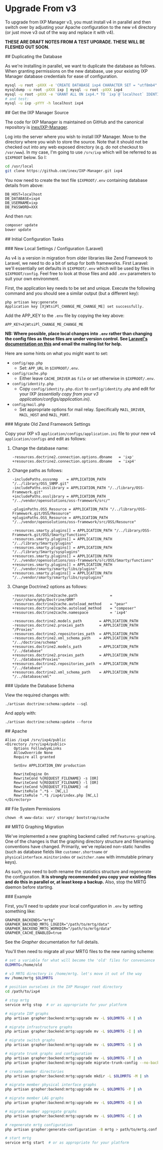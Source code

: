 # Upgrade From v3

To upgrade from IXP Manager v3, you must install v4 in parallel and then switch over by adjusting your Apache configuration to the new v4 directory (or just move v3 out of the way and replace it with v4).

**THESE ARE DRAFT NOTES FROM A TEST UPGRADE. THESE WILL BE FLESHED OUT SOON.**


## Duplicating the Database

As we're installing in parallel, we want to duplicate the database as follows. When granting permissions on the new database, use your existing IXP Manager database credentials for ease of configuration.

```sh
mysql -u root -pXXX -e 'CREATE DATABASE ixp4 CHARACTER SET = "utf8mb4" COLLATE = "utf8mb4_unicode_ci";'
mysqldump -u root -pXXX ixp | mysql -u root -pXXX ixp4
mysql -u root -pXXX -e 'GRANT ALL ON ixp4.* TO `ixp`@`localhost` IDENTIFIED BY "YYY";'
# and test:
mysql -u ixp -pYYY -h localhost ixp4
```

## Get the IXP Manager Source

The code for IXP Manager is maintained on GitHub and the canonical repository is [inex/IXP-Manager](https://github.com/inex/IXP-Manager).

Log into the server where you wish to install IXP Manager. Move to the directory where you wish to store the source. Note that it should not be checked out into any web exposed directory (e.g. do not checkout to `/var/www`). In my case, I'm going to use `/srv/ixp` which will be referred to as `$IXPROOT` below. So I:

```sh
cd /usr/local
git clone https://github.com/inex/IXP-Manager.git ixp4
```

You now need to create the text file `$IXPROOT/.env` containing database details from above:

```dotenv
DB_HOST=localhost
DB_DATABASE=ixp4
DB_USERNAME=ixp
DB_PASSWORD=XXX
```

And then run:

```sh
composer update
bower update
```

## Initial Configuration Tasks

### New Local Settings / Configuration (Laravel)


As v4 is a version in migration from older libraries like Zend Framework to Laravel, we need to do a bit of setup for both frameworks. First Laravel: we'll essentially set defaults in `$IXPROOT/.env` which will be used by files in `$IXPROOT/config`. Feel free to look at those files and add `.env` parameters to suit your own environment.

First, the application key needs to be set and unique. Execute the following command and you should see a similar output (but a different key):

```
php artisan key:generate
Application key [XjWtsiPl_CHANGE_ME_CHANGE_ME] set successfully.
```

Add the APP_KEY to the `.env` file by copying the key above:

```
APP_KEY=XjWtsiPl_CHANGE_ME_CHANGE_ME
```

**NB: Where possible, place local changes into `.env` rather than changing the config files as these files are under version control. See [Laravel's documentation on this](http://laravel.com/docs/5.1/installation#configuration) and email the mailing list for help.**


Here are some hints on what you might want to set:

* `config/app.php`
  *  Set: `APP_URL` in `$IXPROOT/.env`.
* `config/cache.php`
  * Either leave `CACHE_DRIVER` as `file` or set otherwise in `$IXPROOT/.env`.
* `config/identity.php`
  * Copy `config/identity.php.dist` to `config/identity.php` and edit for your IXP *(essentially copy from your v3 application/configs/application.ini)*.
* `config/mail.php`
  * Set appropriate options for mail relay. Specifically `MAIL_DRIVER`, `MAIL_HOST` and `MAIL_PORT`.

### Migrate Old Zend Framework Settings


Copy your IXP v3 `application/configs/application.ini` file to your new v4 `application/configs` and edit as follows:

1. Change the database name:

    ```
    -resources.doctrine2.connection.options.dbname   = 'ixp'
    +resources.doctrine2.connection.options.dbname   = 'ixp4'
    ```

2. Change paths as follows:

    ```
    -includePaths.osssnmp    = APPLICATION_PATH "/../library/OSS_SNMP.git"
    -includePaths.osslibrary = APPLICATION_PATH "/../library/OSS-Framework.git"
    +includePaths.osslibrary = APPLICATION_PATH "/../vendor/opensolutions/oss-framework/src/"

    -pluginPaths.OSS_Resource = APPLICATION_PATH "/../library/OSS-Framework.git/OSS/Resource"
    +pluginPaths.OSS_Resource = APPLICATION_PATH "/../vendor/opensolutions/oss-framework/src/OSS/Resource"

    -resources.smarty.plugins[] = APPLICATION_PATH "/../library/OSS-Framework.git/OSS/Smarty/functions"
    -resources.smarty.plugins[] = APPLICATION_PATH "/../library/Smarty/plugins"
    -resources.smarty.plugins[] = APPLICATION_PATH "/../library/Smarty/sysplugins"
    +resources.smarty.plugins[] = APPLICATION_PATH "/../vendor/opensolutions/oss-framework/src/OSS/Smarty/functions"
    +resources.smarty.plugins[] = APPLICATION_PATH "/../vendor/smarty/smarty/libs/plugins"
    +resources.smarty.plugins[] = APPLICATION_PATH "/../vendor/smarty/smarty/libs/sysplugins"
    ```

3. Change Doctrine2 options as follows:

    ```
    -resources.doctrine2cache.path               = "/usr/share/php/Doctrine/ORM"
    -resources.doctrine2cache.autoload_method    = "pear"
    +resources.doctrine2cache.autoload_method    = "composer"
    +resources.doctrine2cache.namespace          = 'ixp4'

    -resources.doctrine2.models_path        = APPLICATION_PATH
    -resources.doctrine2.proxies_path       = APPLICATION_PATH "/Proxies"
    -resources.doctrine2.repositories_path  = APPLICATION_PATH
    -resources.doctrine2.xml_schema_path    = APPLICATION_PATH "/../doctrine/schema"
    +resources.doctrine2.models_path        = APPLICATION_PATH "/../database"
    +resources.doctrine2.proxies_path       = APPLICATION_PATH "/../database/Proxies"
    +resources.doctrine2.repositories_path  = APPLICATION_PATH "/../database"
    +resources.doctrine2.xml_schema_path    = APPLICATION_PATH "/../database/xml"
    ```

### Update the Database Schema


View the required changes with:

```
./artisan doctrine:schema:update --sql
```

And apply with:

```
./artisan doctrine:schema:update --force
```


## Apache


```
Alias /ixp4 /srv/ixp4/public
<Directory /srv/ixp4/public>
    Options FollowSymLinks
    AllowOverride None
    Require all granted

    SetEnv APPLICATION_ENV production

    RewriteEngine On
    RewriteCond %{REQUEST_FILENAME} -s [OR]
    RewriteCond %{REQUEST_FILENAME} -l [OR]
    RewriteCond %{REQUEST_FILENAME} -d
    RewriteRule ^.*$ - [NC,L]
    RewriteRule ^.*$ /ixp4/index.php [NC,L]
</Directory>
```

## File System Permissions

```
chown -R www-data: var/ storage/ bootstrap/cache
```


## MRTG Graphing Migration

We've implemented a new graphing backend called :ref:`features-graphing`. One of the changes is that the graphing directory structure and filenaming conventions have changed. Primarily, we've replaced non-static handles (such as database fields like `customer.shortname` or `physicalinterface.minitorindex` or `switcher.name` with immutable primary keys).

As such, you need to both rename the statistics structure and regenerate the configuration. **It is strongly recommended you copy your existing files and do this in parallel or, at least keep a backup.** Also, stop the MRTG daemon before starting.


### Example

First, you'll need to update your local configuration in `.env` by setting something like:

```
GRAPHER_BACKENDS="mrtg"
GRAPHER_BACKEND_MRTG_LOGDIR="/path/to/mrtg/data"
GRAPHER_BACKEND_MRTG_WORKDIR="/path/to/mrtg/data"
GRAPHER_CACHE_ENABLED=true
```

See the *Grapher* documentation for full details.

You'll then need to migrate all your MRTG files to the new naming scheme:

```sh
# set a variable for what will become the 'old' files for convenience
OLDMRTG=/home/old

# v3 MRTG directory is /home/mrtg. let's move it out of the way
mv /home/mrtg $OLDMRTG

# position ourselves in the IXP Manager root directory
cd /path/to/ixp4

# stop mrtg
service mrtg stop  # or as appropriate for your platform

# migrate IXP graphs
php artisan grapher:backend:mrtg:upgrade mv -L $OLDMRTG -X | sh

# migrate infrastructure graphs
php artisan grapher:backend:mrtg:upgrade mv -L $OLDMRTG -I | sh

# migrate switch graphs
php artisan grapher:backend:mrtg:upgrade mv -L $OLDMRTG -S | sh

# migrate trunk graphs and configuration
php artisan grapher:backend:mrtg:upgrade mv -L $OLDMRTG -T | sh
php artisan grapher:backend:mrtg:upgrade migrate-trunk-config --no-backup

# create member directories
php artisan grapher:backend:mrtg:upgrade mkdir -L $OLDMRTG -M | sh

# migrate member physical interface graphs
php artisan grapher:backend:mrtg:upgrade mv -L $OLDMRTG -P | sh

# migrate member LAG graphs
php artisan grapher:backend:mrtg:upgrade mv -L $OLDMRTG -Q | sh

# migrate member aggregate graphs
php artisan grapher:backend:mrtg:upgrade mv -L $OLDMRTG -C | sh

# regenerate mrtg configuration
php artisan grapher:generate-configuration -B mrtg > path/to/mrtg.conf

# start mrtg
service mrtg start  # or as appropriate for your platform
```
